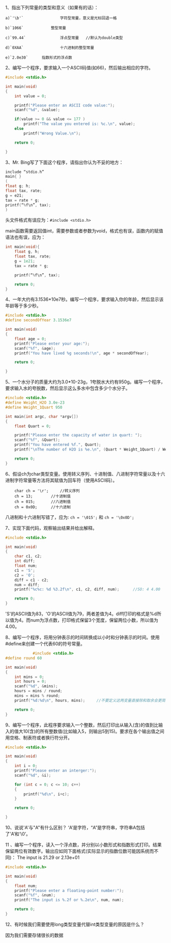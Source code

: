 1、指出下列常量的类型和意义（如果有的话）：

    a)`'\b'`         		字符型常量，意义是光标回退一格

    b)`1066`          	整型常量

    c)`99.44`        		浮点型常量	//默认为double类型

    d)`0XAA`        		十六进制的整型常量

    e)`2.0e30`		指数形式的浮点数

2、编写一个程序，要求输入一个ASCII码值(如66)，然后输出相应的字符。

```c
#include <stdio.h>

int main(void)
{
	int value = 0;

	printf("Please enter an ASCII code value:");
	scanf("%d", &value);

	if(value >= 0 && value <= 177 )
		printf("The value you entered is: %c.\n", value);
	else
		printf("Wrong Value.\n");

	return 0;

}
```

3、Mr. Bing写了下面这个程序，请指出你认为不妥的地方：

```c
include “stdio.h”
main{ }
(
float g; h;
float tax, rate;
g = e21;
tax = rate * g;
printf(“%f\n”, tax);
)
```

头文件格式有误应为：`#include <stdio.h>`

main函数需要返回值int，需要参数或者参数为void，格式也有误，函数内的赋值语法也有误，应为：

```c
int main(void){
	float g, h;
	float tax, rate;
	g = 1e21;
	tax = rate * g;

	printf(“%f\n”, tax);

	return 0;
}
```

4、一年大约有3.1536*10e7秒。编写一个程序，要求输入你的年龄，然后显示该年龄等于多少秒。

```c
#include <stdio.h>
#define secondOfYear 3.1536e7

int main(void)
{
	float age = 0;
	printf("Please enter your age:");
	scanf("%f", &age);
	printf("You have lived %g seconds!\n", age * secondOfYear);

	return 0;

}
```

5、一个水分子的质量大约为3.0*10-23g，1夸脱水大约有950g。编写一个程序，要求输入水的夸脱数，然后显示这么多水中包含多少个水分子。

```c
#include <stdio.h>
#define Weight_H2O 3.0e-23
#define Weight_1Quart 950

int main(int argc, char *argv[])
{
	float Quart = 0;

	printf("Please enter the capacity of water in quart: ");
	scanf("%f", &Quart);
	printf("You have entered %f.", Quart);
	printf("\nThe number of H2O is %e.\n", (Quart * Weight_1Quart) / Weight_H2O);

	return 0;
}
```

6、假设ch为char类型变量。使用转义序列、十进制值、八进制字符常量以及十六进制字符常量等方法将其赋值为回车符（使用ASCII码）。

```
	char ch = '\r';		//转义序列
	ch = 13;		//十进制值
	ch = 015;		//八进制值
	ch = 0x0D;		//十六进制
```

八进制和十六进制写错了，应为: 		`ch = '\015';`		和	 `ch = '\0x0D';`

7、实现下面代码，观察输出结果并给出解释。

```c
#include <stdio.h>

int main(void)
{
	char c1, c2;
	int diff;
	float num;
	c1 = 'S';
	c2 = 'O';
	diff = c1 - c2;
	num = diff;
	printf("%c%c: %d %3.2f\n", c1, c2, diff, num);		//SO: 4 4.00

	return 0;
}

```

'S'的ASCII值为83，'O'的ASCII值为79，两者差值为4。diff打印的格式是%d所以值为4。而num为浮点数，打印格式保留3个宽度，保留两位小数，所以值为4.00。

8、编写一个程序，将用分钟表示的时间转换成以小时和分钟表示的时间。使用#define来创建一个代表60的符号常量。

```c
			#include <stdio.h>
#define round 60

int main(void)
{
	int mins = 0;
	int hours = 0;
	scanf("%d", &mins);
	hours = mins / round;
	mins = mins % round;
	printf("%d:%d\n", hours, mins);		//不要定义这两变量直接除和取余会更简洁

	return 0;
}

```



9、编写一个程序，此程序要求输入一个整数，然后打印出从输入(含)的值到比输入的值大10(含)的所有整数值(比如输入5，则输出5到15)。要求在各个输出值之间用空格、制表符或者换行符分开。

```c
#include <stdio.h>

int main(void)
{
	int i = 0;
	printf("Please enter an interger:");
	scanf("%d", &i);

	for (int c = 0; c <= 10; c++)
	{
		printf("%d\n", i+c);
	}

	return 0;

}
```

10、说说'A'与"A"有什么区别？
‘A’是字符，“A”是字符串，字符串A包括了’A’和‘\0’。

11 、编写一个程序，读入一个浮点数，并分别以小数形式和指数形式打印。结果保留两位有效数字。输出应如同下面格式(实际显示的指数位数可能因系统而不同)：
The input is 21.29 or 2.13e+01

```c
#include <stdio.h>

int main(void)
{
	float num;
	printf("Please enter a floating-point number:");
	scanf("%f", &num);
	printf("The input is %.2f or %.2e\n", num, num);

	return 0;
}
```

12、有时候我们需要使用long类型变量代替int类型变量的原因是什么？

因为我们需要存储很长的数据
